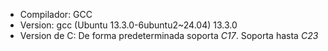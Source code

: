 - Compilador: GCC
- Version: gcc (Ubuntu 13.3.0-6ubuntu2~24.04) 13.3.0
- Version de C: De forma predeterminada soporta *C17*. Soporta hasta *C23*

